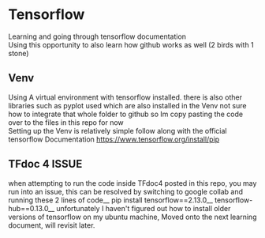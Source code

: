 # Tensorflow
Learning and going through tensorflow documentation   
Using this opportunity to also learn how github works as well (2 birds with 1 stone)  

## Venv
Using A virtual environment with tensorflow installed. there is also other libraries such as pyplot used which are also installed in the Venv not sure how to integrate that whole folder to github so Im copy pasting the code over to the files in this repo for now  
Setting up the Venv is relatively simple follow along with the official tensorflow Documentation https://www.tensorflow.org/install/pip

## TFdoc 4 ISSUE
when attempting to run the code inside TFdoc4 posted in this repo, you may run into an issue, this can be resolved by switching to google collab and running these 2 lines of code__
pip install tensorflow==2.13.0__
tensorflow-hub==0.13.0__
unfortunately I haven't figured out how to install older versions of tensorflow on my ubuntu machine, Moved onto the next learning document, will revisit later.
